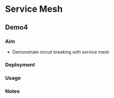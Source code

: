 # Service Mesh

## Demo4

### Aim

- Demonstrate circuit breaking with service mesh

### Deployment

### Usage

### Notes
